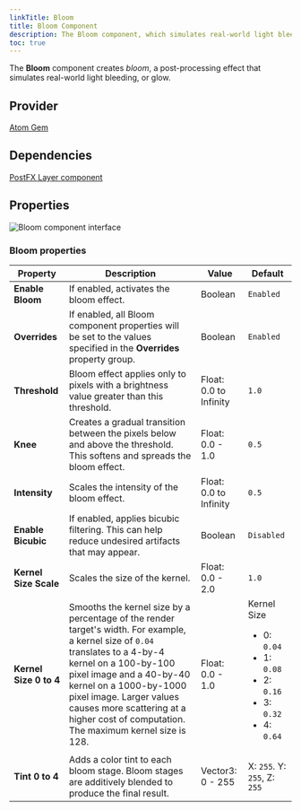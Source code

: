 ```yaml
---
linkTitle: Bloom
title: Bloom Component
description: The Bloom component, which simulates real-world light bleeding (glow), is provided by the Atom Gem in Open 3D Engine (O3DE). 
toc: true
---
```


The **Bloom** component creates *bloom*, a post-processing effect that simulates real-world light bleeding, or glow.


## Provider

[Atom Gem](/docs/user-guide/gems/reference/rendering/atom/atom)


## Dependencies

[PostFX Layer component](./postfx-layer)


## Properties

![Bloom component interface](/images/user-guide/components/reference/atom/bloom-component-ui.png)


### Bloom properties

| Property | Description | Value | Default |
| - | - | - | - |
| **Enable Bloom** | If enabled, activates the bloom effect. | Boolean | `Enabled` |
| **Overrides** | If enabled, all Bloom component properties will be set to the values specified in the **Overrides** property group. | Boolean | `Enabled` |
| **Threshold** | Bloom effect applies only to pixels with a brightness value greater than this threshold. | Float: 0.0 to Infinity  | `1.0` |
| **Knee** | Creates a gradual transition between the pixels below and above the threshold. This softens and spreads the bloom effect.  | Float: 0.0 - 1.0 | `0.5` |
| **Intensity** | Scales the intensity of the bloom effect. | Float: 0.0 to Infinity | `0.5` |
| **Enable Bicubic** | If enabled, applies bicubic filtering. This can help reduce undesired artifacts that may appear. | Boolean |  `Disabled` |
| **Kernel Size Scale** | Scales the size of the kernel. | Float: 0.0 - 2.0 | `1.0` |
| **Kernel Size 0 to 4** | Smooths the kernel size by a percentage of the render target's width. For example, a kernel size of `0.04` translates to a 4-by-4 kernel on a 100-by-100 pixel image and a 40-by-40 kernel on a 1000-by-1000 pixel image. Larger values causes more scattering at a higher cost of computation. The maximum kernel size is 128. | Float: 0.0 - 1.0 | Kernel Size<br><ul><li>0: `0.04`</li><li>1: `0.08`</li><li>2: `0.16`</li><li>3: `0.32`</li><li>4: `0.64`</li></ul> |
| **Tint 0 to 4** | Adds a color tint to each bloom stage. Bloom stages are additively blended to produce the final result. | Vector3: 0 - 255 | X: `255`. Y: `255`, Z: `255` |

